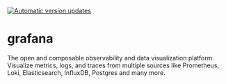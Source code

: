 [![Automatic version updates](https://github.com/ZOSOpenTools/grafanaport/actions/workflows/bump.yml/badge.svg)](https://github.com/ZOSOpenTools/grafanaport/actions/workflows/bump.yml)

# grafana

The open and composable observability and data visualization platform. Visualize metrics, logs, and traces from multiple sources like Prometheus, Loki, Elasticsearch, InfluxDB, Postgres and many more.
